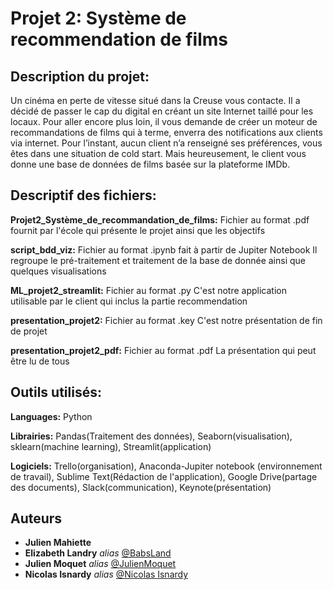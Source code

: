 # Projet 2: Système de recommendation de films

## Description du projet:
Un cinéma en perte de vitesse situé dans la Creuse vous contacte. 
Il a décidé de passer le cap du digital en créant un site Internet taillé pour les locaux. 
Pour aller encore plus loin, il vous demande de créer un moteur de recommandations de films qui à terme, 
enverra des notifications aux clients via internet.
Pour l’instant, aucun client n’a renseigné ses préférences, vous êtes dans une situation de cold start. 
Mais heureusement, le client vous donne une base de données de films basée sur la plateforme IMDb.

## Descriptif des fichiers:
**Projet2_Système_de_recommandation_de_films:** Fichier au format .pdf fournit par l'école qui présente le projet ainsi
que les objectifs

**script_bdd_viz:** Fichier au format .ipynb fait à partir de Jupiter Notebook
Il regroupe le pré-traitement et traitement de la base de donnée ainsi que quelques visualisations 

**ML_projet2_streamlit:** Fichier au format .py
C'est notre application utilisable par le client qui inclus la partie recommendation

**presentation_projet2:** Fichier au format .key
C'est notre présentation de fin de projet

**presentation_projet2_pdf:** Fichier au format .pdf 
La présentation qui peut être lu de tous

## Outils utilisés:
**Languages:** Python

**Librairies:** Pandas(Traitement des données), Seaborn(visualisation), sklearn(machine learning),
Streamlit(application)

**Logiciels:** Trello(organisation), Anaconda-Jupiter notebook (environnement de travail),
Sublime Text(Rédaction de l'application), Google Drive(partage des documents), Slack(communication), 
Keynote(présentation)


## Auteurs
* **Julien Mahiette**
* **Elizabeth Landry** _alias_ [@BabsLand](https://github.com/BabsLand)
* **Julien Moquet** _alias_ [@JulienMoquet](https://github.com/JulienMoquet)
* **Nicolas Isnardy** _alias_ [@Nicolas Isnardy](https://github.com/isnardynicolas)




